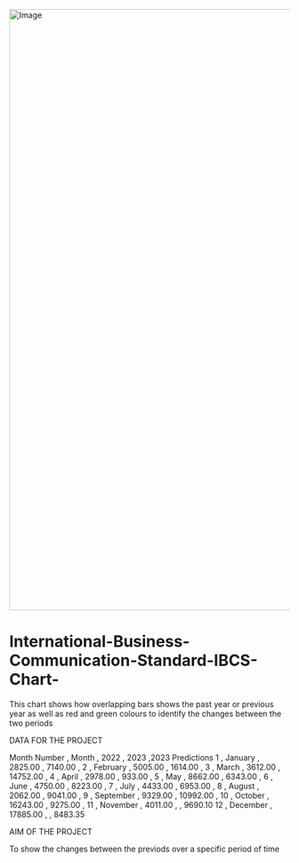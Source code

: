 <img width="1920" height="1080" alt="Image" src="https://github.com/user-attachments/assets/0c77c3a0-5113-4a51-bfca-b2e2ffeef01c" />

# International-Business-Communication-Standard-IBCS-Chart-
This chart shows how overlapping bars shows the past year or previous year as well as red and green colours to identify the changes  between the two periods 

DATA FOR THE PROJECT

Month Number , Month , 2022 , 2023 ,2023 Predictions
1 , January , 2825.00 , 7140.00 , 
2 , February , 5005.00 , 1614.00 , 
3 , March , 3612.00 , 14752.00 , 
4 , April , 2978.00 , 933.00 , 
5 , May , 8662.00 , 6343.00 , 
6 , June , 4750.00 , 8223.00 , 
7 , July , 4433.00 , 6953.00 , 
8 , August , 2062.00 , 9041.00 , 
9 , September , 9329.00 , 10992.00 , 
10 , October , 16243.00 , 9275.00 , 
11 , November , 4011.00 ,  , 9690.10
12 , December , 17885.00 ,  , 8483.35

AIM OF THE PROJECT 

To show the changes between the previods over a specific period of time 
